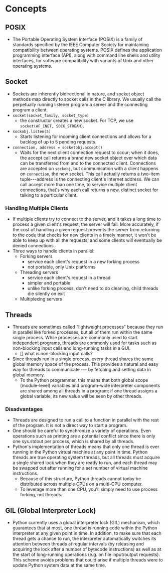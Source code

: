 # Concepts
## POSIX
- The Portable Operating System Interface (POSIX) is a family of standards specified by the IEEE Computer Society for maintaining compatibility between operating systems. POSIX defines the application programming interface (API), along with command line shells and utility interfaces, for software compatibility with variants of Unix and other operating systems.

## Socket
- Sockets are inherently bidirectional in nature, and socket object methods map
directly to socket calls in the C library. We usually call the perpetually running
listener program a server and the connecting program a client.
- `socket(socket_family, socket_type)`
    - the constructor creates a new socket. For TCP, we use `socket(AF_INET, SOCK_STREAM)`.
- `sockobj.listen(5)`
    - Starts listening for incoming client connections and allows for a backlog of
    up to 5 pending requests.
- `connection, address = socketobj.accept()`
    - Waits for the next client connection request to occur; when it does, the accept
    call returns a brand new socket object over which data can be transferred from
    and to the connected client. Connections are accepted on `sockobj`, but communication
    with a client happens on `connection`, the new socket. This call actually returns
    a two-item tuple---address is the connecting client's Internet address. We can
    call accept more than one time, to service multiple client connections, that's
    why each call returns a new, distinct socket for talking to a particular client.
### Handling Multiple Clients
- If multiple clients try to connect to the server, and it takes a long time to process
a given client's request, the server will fail. More accurately, if the cost of
handling a given request prevents the server from returning to the code that checks
for new clients in a timely manner, it won't be able to keep up with all the requests,
and some clients will eventually be denied connections.
- Three ways to handle clients in parallel:
    - Forking servers
        - service each client's request in a new forking process
        - not portable, only Unix platforms
    - Threading servers
        - service each client's request in a thread
        - simpler and portable
        - unlike forking process, don't need to do cleaning, child threads die silently on exit
    - Multiplexing servers




## Threads
- Threads are sometimes called "lightweight processes" because they run in parallel
like forked processes, but all of them run within the same single process. While
processes are commonly used to start independent programs, threads are commonly
used for tasks such as non-blocking input calls and long-running tasks in a GUI.
    - [] what is non-blocking input calls?
- Since threads run in a single process, every thread shares the same global memory
space of the process. This provides a natural and easy way for threads to communicate
--- by fetching and setting data in global memory.
    - To the Python programmer, this means that both global scope (module-level)
    variables and program-wide interpreter components are shared among all threads
    in a program; if one thread assigns a global variable, its new value will be
    seen by other threads.
### Disadvantages
- Threads are designed to run a call to a function in parallel with the rest of
the program. It is not a direct way to start a program.
- One should be careful to synchronize a variety of operations. Even operations
such as printing are a potential conflict since there is only one sys.stdout per
process, which is shared by all threads.
- Python's implementation of threads means that only one thread is ever running
in the Python virtual machine at any point in time. Python threads are true operating
system threads, but all threads must acquire a single shared lock when they are ready
to run, and each thread may be swapped out after running for a set number of virtual
machine instructions.
    - Because of this structure, Python threads cannot today be distributed across
    multiple CPUs on a multi-CPU computer.
    - To leverage more than one CPU, you'll simply need to use process forking, not
    threads.

## GIL (Global Interpreter Lock)
- Python currently uses a global interpreter lock (GIL) mechanism, which guarantees
that at most, one thread is running code within the Python interpreter at any given
point in time. In addition, to make sure that each thread gets a chance to run,
the interpreter automatically switches its attention between threads at regular
intervals (by releasing and acquiring the lock after a number of bytecode instructions)
as well as at the start of long-running operations (e.g. on file input/output requests).
This scheme avoids problems that could arise if multiple threads were to update
Python system data at the same time.
